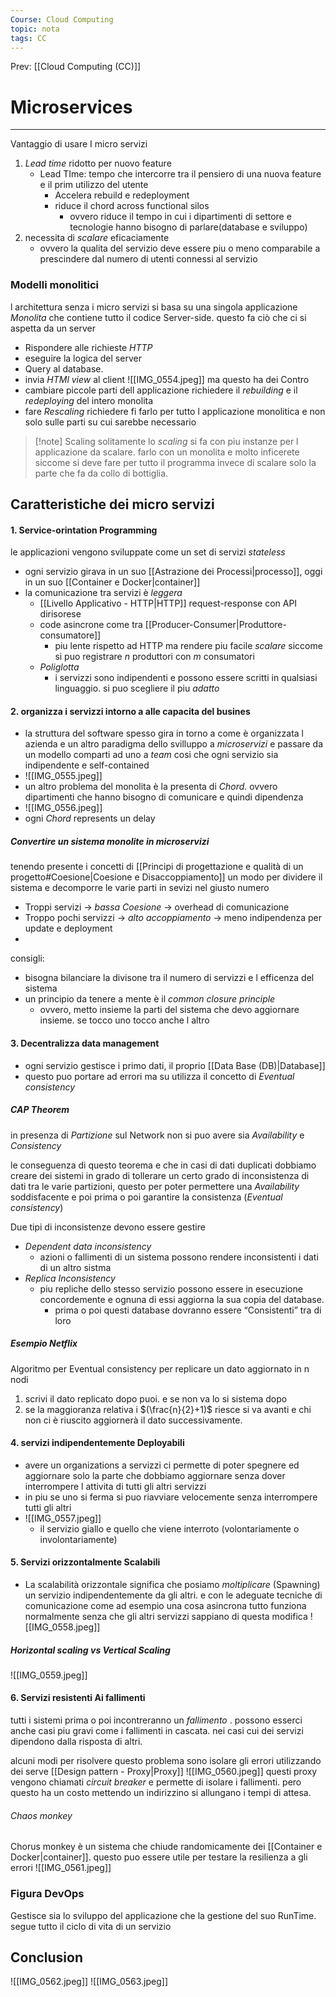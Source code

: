 ```yaml
---
Course: Cloud Computing
topic: nota
tags: CC
---
```


Prev: [[Cloud Computing (CC)]]

# Microservices
---
Vantaggio di usare I micro servizi 


1. _Lead time_ ridotto per nuovo feature 
	- Lead TIme: tempo che intercorre tra il pensiero di una nuova feature e il prim utilizzo  del utente 
		- Accelera rebuild e redeployment
		- riduce il chord across functional silos
			- ovvero riduce il tempo in cui i dipartimenti di settore e tecnologie hanno bisogno di parlare(database e sviluppo)
2. necessita di _scalare_ eficaciamente
	- ovvero la qualita del servizio deve essere piu o meno comparabile a prescindere dal numero di utenti connessi al servizio 


### Modelli monolitici
l architettura senza i  micro servizi si basa su una singola applicazione _Monolita_ che contiene tutto il codice Server-side. questo fa ciò che ci si aspetta da un server
- Rispondere alle richieste _HTTP_
- eseguire la logica del server
- Query al database. 
- invia _HTMl view_ al client
![[IMG_0554.jpeg]]
ma questo ha dei Contro
- cambiare piccole parti dell applicazione richiedere il _rebuilding_ e il _redeploying_ del intero monolita
- fare _Rescaling_ richiedere fi farlo per tutto l applicazione monolitica e non solo sulle parti su cui sarebbe necessario 
	
>[!note] Scaling
>solitamente  lo _scaling_ si fa con piu instanze per l applicazione da scalare. farlo con un monolita e molto inficerete siccome si deve fare per tutto il programma invece di scalare solo la parte che fa da collo di bottiglia. 

## Caratteristiche dei micro servizi 
#### 1.  Service-orintation Programming
le applicazioni vengono sviluppate come un set di servizi _stateless_ 
- ogni servizio girava in un suo [[Astrazione dei Processi|processo]], oggi in un suo [[Container e Docker|container]] 
- la comunicazione tra servizi è _leggera_ 
	- [[Livello Applicativo - HTTP|HTTP]] request-response con API dirisorese
	- code asincrone  come tra [[Producer-Consumer|Produttore-consumatore]] 
		- piu lente rispetto ad HTTP ma rendere piu facile _scalare_ siccome si puo registrare _n_ produttori con _m_ consumatori
	- _Poliglotta_
		- i servizzi sono indipendenti e possono essere scritti in qualsiasi linguaggio. si puo scegliere il piu _adatto_
#### 2. organizza i servizzi intorno a alle capacita del busines
- la struttura del software spesso gira in torno a come è organizzata l azienda e un altro paradigma dello svilluppo a _microservizi_ e passare da un modello comparti  ad uno a _team_ cosi che ogni servizio sia indipendente e self-contained
- ![[IMG_0555.jpeg]]
- un altro problema del monolita è la presenta di _Chord_. ovvero dipartimenti che hanno bisogno di comunicare e quindi dipendenza 
- ![[IMG_0556.jpeg]]
- ogni _Chord_ represents un delay

##### Convertire un sistema monolite in microservizi
tenendo presente i concetti di [[Principi di progettazione e qualità di un progetto#Coesione|Coesione e Disaccoppiamento]] un modo per dividere il sistema e decomporre le varie parti in sevizi nel giusto numero 
- Troppi servizi $\rightarrow$ _bassa Coesione_ $\rightarrow$ overhead di comunicazione
- Troppo pochi servizzi $\rightarrow$ _alto accoppiamento_ $\rightarrow$ meno indipendenza per update e deployment
- 
  
consigli:
- bisogna bilanciare la divisone tra il numero di servizzi e l efficenza del sistema
- un principio da tenere a mente è il _common closure principle_
	- ovvero, metto insieme la parti del sistema che devo aggiornare insieme. se tocco uno tocco anche l altro  


#### 3. Decentralizza data management 
- ogni servizio gestisce i primo dati, il proprio [[Data Base (DB)|Database]] 
- questo puo portare ad errori ma su utilizza il concetto di _Eventual consistency_
##### CAP Theorem
in presenza di _Partizione_ sul Network non si puo avere sia _Availability_ e _Consistency_

le conseguenza di questo teorema e che in casi di dati duplicati dobbiamo creare dei sistemi in grado di tollerare un certo grado di inconsistenza di dati tra le varie partizioni, questo  per poter permettere una _Availability_ soddisfacente e poi prima o poi garantire la consistenza (_Eventual consistency_)

Due tipi di inconsistenze devono essere gestire
- _Dependent data inconsistency_
	- azioni o fallimenti di un sistema possono rendere inconsistenti i dati di un altro sistma
- _Replica Inconsistency_
	- piu repliche dello stesso servizio possono essere in esecuzione concordemente e ognuna di essi aggiorna la sua copia del database. 
		- prima o poi questi database dovranno essere “Consistenti” tra di loro

##### Esempio Netflix
Algoritmo per Eventual consistency
per replicare un dato aggiornato in n nodi 
1. scrivi il dato replicato dopo puoi. e se non va lo si sistema dopo
2. se la maggioranza relativa i $(\frac{n}{2}+1)$ riesce si va avanti e chi non ci è riuscito aggiornerà il dato successivamente. 












#### 4. servizi indipendentemente Deployabili 
- avere un organizations a servizzi ci permette di poter spegnere ed aggiornare solo la parte che dobbiamo aggiornare senza dover interrompere l attivita di tutti gli altri servizzi 
- in piu se uno si ferma si puo riavviare velocemente senza interrompere tutti gli altri 
- ![[IMG_0557.jpeg]]
	- il servizio giallo e quello che viene interroto (volontariamente o involontariamente)
#### 5. Servizi orizzontalmente Scalabili 
- La scalabilità orizzontale significa che posiamo _moltiplicare_ (Spawning) un servizio indipendentemente da gli altri. e con le adeguate tecniche di comunicazione come ad esempio una cosa asincrona tutto funziona normalmente senza che gli altri servizzi sappiano di questa modifica
![[IMG_0558.jpeg]]

##### Horizontal scaling vs Vertical Scaling 
![[IMG_0559.jpeg]]
#### 6. Servizi resistenti Ai fallimenti
tutti i sistemi prima o poi incontreranno un _fallimento_ .
possono esserci anche casi piu gravi come i fallimenti in cascata. nei casi cui dei servizi dipendono dalla risposta di altri. 

alcuni modi per risolvere questo problema sono isolare gli errori utilizzando dei serve [[Design pattern - Proxy|Proxy]] 
![[IMG_0560.jpeg]]
questi proxy vengono chiamati _circuit breaker_ e permette di isolare i fallimenti. pero questo ha un costo mettendo un indirizzino si allungano i tempi di attesa.

###### Chaos monkey
Chorus monkey è un sistema che chiude randomicamente dei [[Container e Docker|container]]. questo puo essere utile per testare la resilienza a gli errori 
![[IMG_0561.jpeg]]


### Figura DevOps
Gestisce sia lo sviluppo del applicazione che la gestione del suo RunTime. segue tutto il ciclo di vita di un servizio 



## Conclusion 
![[IMG_0562.jpeg]]
![[IMG_0563.jpeg]]